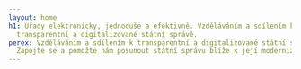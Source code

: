 ```yaml
---
layout: home
h1: Úřady elektronicky, jednoduše a efektivně. Vzděláváním a sdílením k
  transparentní a digitalizované státní správě.
perex: Vzděláváním a sdílením k transparentní a digitalizované státní správě.
  Zapojte se a pomožte nám posunout státní správu blíže k její modernizaci.
---
```

